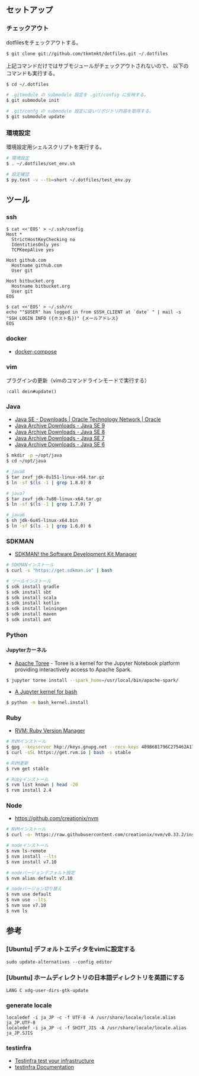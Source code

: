 
セットアップ
------------

### チェックアウト

dotfilesをチェックアウトする。

```sh
$ git clone git://github.com/tkmtmkt/dotfiles.git ~/.dotfiles

```

上記コマンドだけではサブモジュールがチェックアウトされないので、
以下のコマンドも実行する。

```sh
$ cd ~/.dotfiles

# .gitmodule の submodule 設定を .git/config に反映する。
$ git submodule init

# .git/confg の submodule 設定に従いリポジトリ内容を取得する。
$ git submodule update

```

### 環境設定

環境設定用シェルスクリプトを実行する。

```sh
# 環境設定
$ . ~/.dotfiles/set_env.sh

# 設定確認
$ py.test -v --tb=short ~/.dotfiles/test_env.py
```


ツール
------

### ssh

```
$ cat <<'EOS' > ~/.ssh/config
Host *
  StrictHostKeyChecking no
  IdentitiesOnly yes
  TCPKeepAlive yes

Host github.com
  Hostname github.com
  User git

Host bitbucket.org
  Hostname bitbucket.org
  User git
EOS

$ cat <<'EOS' > ~/.ssh/rc
echo ""$USER" has logged in from $SSH_CLIENT at `date` " | mail -s "SSH LOGIN INFO ({ホスト名})" {メールアドレス}
EOS
```

### docker

* [docker-compose](https://docs.docker.com/compose/install/#install-compose)


### vim

プラグインの更新（vimのコマンドラインモードで実行する）

```
:call dein#update()
```


### Java

* [Java SE - Downloads | Oracle Technology Network | Oracle](http://www.oracle.com/technetwork/java/javase/downloads/index.html)
* [Java Archive Downloads - Java SE 9](http://www.oracle.com/technetwork/java/javase/downloads/java-archive-javase9-3934878.html)
* [Java Archive Downloads - Java SE 8](http://www.oracle.com/technetwork/java/javase/downloads/java-archive-javase8-2177648.html)
* [Java Archive Downloads - Java SE 7](http://www.oracle.com/technetwork/java/javase/downloads/java-archive-downloads-javase7-521261.html)
* [Java Archive Downloads - Java SE 6](http://www.oracle.com/technetwork/java/javase/downloads/java-archive-downloads-javase6-419409.html)

```sh
$ mkdir -p ~/opt/java
$ cd ~/opt/java

# java8
$ tar zxvf jdk-8u151-linux-x64.tar.gz
$ ln -sf $(ls -1 | grep 1.8.0) 8

# java7
$ tar zxvf jdk-7u80-linux-x64.tar.gz
$ ln -sf $(ls -1 | grep 1.7.0) 7

# java6
$ sh jdk-6u45-linux-x64.bin
$ ln -sf $(ls -1 | grep 1.6.0) 6

```


### SDKMAN

* [SDKMAN! the Software Development Kit Manager](http://sdkman.io/index.html)

```sh
# SDKMANインストール
$ curl -s "https://get.sdkman.io" | bash

# ツールインストール
$ sdk install gradle
$ sdk install sbt
$ sdk install scala
$ sdk install kotlin
$ sdk install leiningen
$ sdk install maven
$ sdk install ant
```


### Python

#### Jupyterカーネル

* [Apache Toree](https://toree.apache.org/docs/current/user/quick-start/) -
  Toree is a kernel for the Jupyter Notebook platform providing interactively access to Apache Spark.

```sh
$ jupyter toree install --spark_home=/usr/local/bin/apache-spark/
```

* [A Jupyter kernel for bash](https://github.com/takluyver/bash_kernel)

```sh
$ python -m bash_kernel.install
```


### Ruby

* [RVM: Ruby Version Manager](https://rvm.io/)

```sh
# RVMインストール
$ gpg --keyserver hkp://keys.gnupg.net --recv-keys 409B6B1796C275462A1703113804BB82D39DC0E3
$ curl -sSL https://get.rvm.io | bash -s stable

# RVM更新
$ rvm get stable

# Rubyインストール
$ rvm list known | head -20
$ rvm install 2.4
```


### Node

* https://github.com/creationix/nvm

```sh
# NVMインストール
$ curl -o- https://raw.githubusercontent.com/creationix/nvm/v0.33.2/install.sh | bash

# nodeインストール
$ nvm ls-remote
$ nvm install --lts
$ nvm install v7.10

# nodeバージョンデフォルト設定
$ nvm alias default v7.10

# nodeバージョン切り替え
$ nvm use default
$ nvm use --lts
$ nvm use v7.10
$ nvm ls
```


参考
----

### [Ubuntu] デフォルトエディタをvimに設定する

    sudo update-alternatives --config editor


### [Ubuntu] ホームディレクトリの日本語ディレクトリを英語にする

    LANG C xdg-user-dirs-gtk-update


### generate locale

    localedef -i ja_JP -c -f UTF-8 -A /usr/share/locale/locale.alias ja_JP.UTF-8
    localedef -i ja_JP -c -f SHIFT_JIS -A /usr/share/locale/locale.alias ja_JP.SJIS


### testinfra

* [Testinfra test your infrastructure](https://testinfra.readthedocs.io/en/latest/)
* [testinfra Documentation](https://media.readthedocs.org/pdf/testinfra/stable/testinfra.pdf)

<!-- vim: set ft=markdown ts=4 sw=4 et: -->
